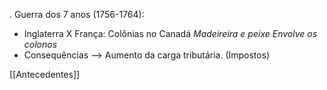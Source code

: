 . Guerra dos 7 anos (1756-1764):
- Inglaterra X França: Colônias no Canadá
*Madeireira e peixe*
*Envolve os colonos*
- Consequências --> Aumento da carga tributária. (Impostos)


[[Antecedentes]]